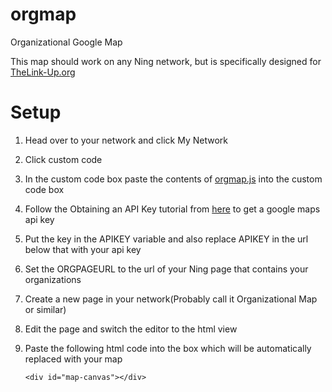# orgmap
Organizational Google Map

This map should work on any Ning network, but is specifically designed for [TheLink-Up.org](http://www.TheLink-Up.org)


# Setup

1. Head over to your network and click My Network
2. Click custom code
3. In the custom code box paste the contents of [orgmap.js](orgmap.js) into the custom code box
4. Follow the Obtaining an API Key tutorial from [here](https://developers.google.com/maps/documentation/javascript/tutorial) to get a google maps api key
5. Put the key in the APIKEY variable and also replace APIKEY in the url below that with your api key
6. Set the ORGPAGEURL to the url of your Ning page that contains your organizations
7. Create a new page in your network(Probably call it Organizational Map or similar)
8. Edit the page and switch the editor to the html view
9. Paste the following html code into the box which will be automatically replaced with your map
   
   ```
   <div id="map-canvas"></div>
   ```

